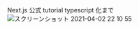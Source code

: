 Next.js 公式 tutorial typescript 化まで  
![スクリーンショット 2021-04-02 22 10 55](https://user-images.githubusercontent.com/71884766/113418361-4c8aae80-9400-11eb-8931-b92e79320d1b.png)
